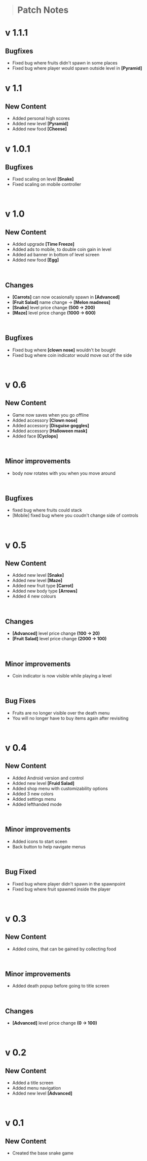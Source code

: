 > # Patch Notes

# v 1.1.1

## Bugfixes
- Fixed bug where fruits didn't spawn in some places
- Fixed bug where player would spawn outside level in **[Pyramid]**

# v 1.1

## New Content
- Added personal high scores
- Added new level **[Pyramid]**
- Added new food **[Cheese]**


# v 1.0.1
## Bugfixes
- Fixed scaling on level **[Snake]**
- Fixed scaling on mobile controller

<br>

# v 1.0

## New Content
- Added upgrade **[Time Freeze]**
- Added ads to mobile, to double coin gain in level
- Added ad banner in bottom of level screen
- Added new food **[Egg]**

<br>

## Changes
- **[Carrots]** can now ocasionally spawn in **[Advanced]**
- **[Fruit Salad]** name change →  **[Melon madness]**
- **[Snake]** level price change **(500 → 200)**
- **[Maze]** level price change **(1000 → 600)**

<br>

## Bugfixes
- Fixed bug where **[clown nose]** wouldn't be bought
- Fixed bug where coin indicator would move out of the side

<br>

# v 0.6

## New Content
- Game now saves when you go offline
- Added accessory **[Clown nose]**
- Added accessory **[Disguise goggles]**
- Added accessory **[Halloween mask]**
- Added face **[Cyclops]**

<br>

## Minor improvements
- body now rotates with you when you move around

<br>

## Bugfixes
- fixed bug where fruits could stack
- [Mobile] fixed bug where you coudn't change side of controls

<br>

# v 0.5
## New Content
- Added new level **[Snake]**
- Added new level **[Maze]**
- Added new fruit type **[Carrot]**
- Added new body type **[Arrows]**
- Added 4 new colours

<br>

## Changes
- **[Advanced]** level price change **(100 → 20)**
- **[Fruit Salad]** level price change **(2000 → 100)**

<br>

## Minor improvements
- Coin indicator is now visible while playing a level

<br>

## Bug Fixes
- Fruits are no longer visible over the death menu
- You will no longer have to buy items again after revisiting 

<br>

# v 0.4
## New Content
- Added Android version and control
- Added new level **[Fruid Salad]**
- Added shop menu with customizability options
- Added 3 new colors
- Added settings menu
- Added lefthanded mode

<br>

## Minor improvements
- Added icons to start sceen
- Back button to help navigate menus

<br>

## Bug Fixed
- Fixed bug where player didn't spawn in the spawnpoint
- Fixed bug where fruit spawned inside the player

<br>

# v 0.3
## New Content
- Added coins, that can be gained by collecting food

<br>

## Minor improvements
- Added death popup before going to title screen

<br>

## Changes
- **[Advanced]** level price change **(0 → 100)**

<br>

# v 0.2
## New Content
- Added a title screen
- Added menu navigation
- Added new level **[Advanced]**

<br>

# v 0.1
## New Content
- Created the base snake game